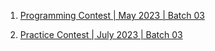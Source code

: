 1. [Programming Contest | May 2023 | Batch 03](https://www.hackerrank.com/contests/intra-phitron-contest-a-may-2023/challenges)

2. [Practice Contest | July 2023 | Batch 03](https://www.hackerrank.com/practice-contest-a-july-2023-a-batch-03?fbclid=IwAR20dyVvamDYtJPNvdZkeGdqzawjjuLsmrDr2uyuqtpaAMFmb7_-UHtioY0)

